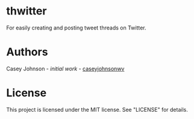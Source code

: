 # thwitter

For easily creating and posting tweet threads on Twitter.

# Authors

Casey Johnson - *initial work* - [caseyjohnsonwv](https://github.com/caseyjohnsonwv)

# License

This project is licensed under the MIT license. See "LICENSE" for details.
